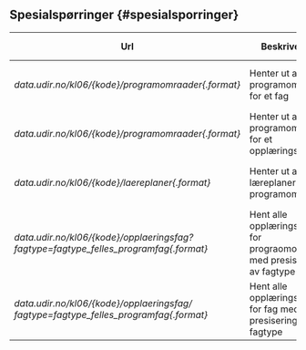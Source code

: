 ## Spesialspørringer {#spesialsporringer}

| **Url** | **Beskrivelse** | **Støttede formater** | **Eksempel** |
| --- | --- | --- | --- |
| *data.udir.no/kl06/{kode}/programomraader{.format}* | Henter ut alle programområder for et fag | XML (.xml), JSON (.json) | [http://data.udir.no/kl06/AMB2002/programomraader.json](http://data.udir.no/kl06/AMB2002/programomraader.json) |
| *data.udir.no/kl06/{kode}/programomraader{.format}* | Henter ut alle programområder for et opplæringsfag | XML (.xml), JSON (.json) | [http://data.udir.no/kl06/MHE1Z11/programomraader.json](http://data.udir.no/kl06/MHE1Z11/programomraader.json) |
| *data.udir.no/kl06/{kode}/laereplaner{.format}* | Henter ut alle læreplaner for et programområde | XML (.xml), JSON (.json) | [http://data.udir.no/kl06/DHTRB3----/laereplaner.json](http://data.udir.no/kl06/DHTRB3----/laereplaner.json) |
| *data.udir.no/kl06/{kode}/opplaeringsfag?fagtype=fagtype_felles_programfag{.format}* | Hent alle opplæringsfag for prograomområde med presisering av fagtype | XML (.xml), JSON (.json) | [http://data.udir.no/kl06/DHTRB3----/opplaeringsfag?fagype=fagtype_felles_programfag&format=json](http://data.udir.no/kl06/DHTRB3----/opplaeringsfag?fagype=fagtype_felles_programfag&format=json) |
| *data.udir.no/kl06/{kode}/opplaeringsfag/ fagtype=fagtype_felles_programfag{.format}* | Hent alle opplæringsfag for fag med presisering av fagtype | XML (.xml), JSON (.json) | [http://data.udir.no/kl06/AMB2002/opplaeringsfag?fagtype=fagtype_felles_programfag&format=json](http://data.udir.no/kl06/AMB2002/opplaeringsfag?fagtype=fagtype_felles_programfag&format=json) | *data.udir.no/kl06/laereplan/diffkompetansemaal/{kodeA}/{kodeB}.{format}* | Hent forskjeller i kompetansemål og felles kompetansemål for læreplan A og B  | XML (.xml), JSON (.json) | [http://data.udir.no/kl06/laereplan/diffkompetansemaal/mat1-03/mat1-04.json](http://data.udir.no/kl06/laereplan/diffkompetansemaal/mat1-03/mat1-04.json) |

